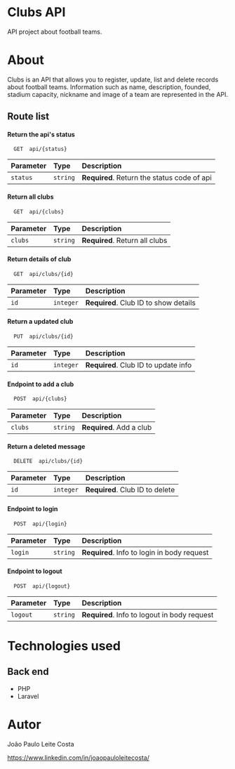# Clubs API
API project about football teams.

# About
Clubs is an API that allows you to register, update, list and delete records about football teams. Information such as name, description, founded, stadium capacity, nickname and image of a team are represented in the API. 

## Route list

#### Return the api's status

```http
  GET  api/{status}
```

| Parameter   | Type       | Description                                   |
| :---------- | :--------- | :------------------------------------------ |
| `status`      | `string` | **Required**. Return the status code of api |

#### Return all clubs

```http
  GET  api/{clubs}
```

| Parameter   | Type       | Description                           |
| :---------- | :--------- | :---------------------------------- |
| `clubs` | `string` | **Required**. Return all clubs |

#### Return details of club

```http
  GET  api/clubs/{id}
```

| Parameter   | Type       | Description                                   |
| :---------- | :--------- | :------------------------------------------ |
| `id`      | `integer` | **Required**. Club ID to show details |

#### Return a updated club

```http
  PUT  api/clubs/{id}
```

| Parameter   | Type       | Description                                   |
| :---------- | :--------- | :------------------------------------------ |
| `id`      | `integer` | **Required**. Club ID to update info |   
   
#### Endpoint to add a club

```http
  POST  api/{clubs}
```

| Parameter   | Type       | Description                                   |
| :---------- | :--------- | :------------------------------------------ |
| `clubs`      | `string` | **Required**. Add a club |    

#### Return a deleted message

```http
  DELETE  api/clubs/{id}
```

| Parameter   | Type       | Description                                   |
| :---------- | :--------- | :------------------------------------------ |
| `id`      | `integer` | **Required**. Club ID to delete |  

#### Endpoint to login

```http
  POST  api/{login}
```

| Parameter   | Type       | Description                                   |
| :---------- | :--------- | :------------------------------------------ |
| `login`      | `string` | **Required**. Info to login in body request |     
   
#### Endpoint to logout

```http
  POST  api/{logout}
```

| Parameter   | Type       | Description                                   |
| :---------- | :--------- | :------------------------------------------ |
| `logout`      | `string` | **Required**. Info to logout in body request |        
   
# Technologies used
## Back end
- PHP
- Laravel

# Autor
João Paulo Leite Costa

https://www.linkedin.com/in/joaopauloleitecosta/
